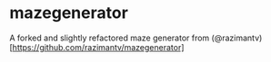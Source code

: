 # mazegenerator
A forked and slightly refactored maze generator from (@razimantv)[https://github.com/razimantv/mazegenerator]
